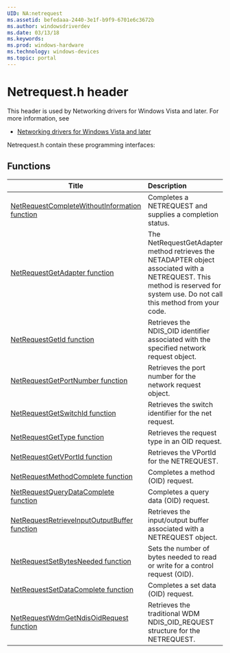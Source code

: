 ```yaml
---
UID: NA:netrequest
ms.assetid: befedaaa-2440-3e1f-b9f9-6701e6c3672b
ms.author: windowsdriverdev
ms.date: 03/13/18
ms.keywords: 
ms.prod: windows-hardware
ms.technology: windows-devices
ms.topic: portal
---
```


# Netrequest.h header



This header is used by Networking drivers for Windows Vista and later. For more information, see
- [Networking drivers for Windows Vista and later](../_netvista/index.md)

Netrequest.h contain these programming interfaces:


## Functions

| Title   | Description   |
| ---- |:---- |
| [NetRequestCompleteWithoutInformation function](nf-netrequest-netrequestcompletewithoutinformation.md) | Completes a NETREQUEST and supplies a completion status. |
| [NetRequestGetAdapter function](nf-netrequest-netrequestgetadapter.md) | The NetRequestGetAdapter method retrieves the NETADAPTER object associated with a NETREQUEST. This method is reserved for system use. Do not call this method from your code. |
| [NetRequestGetId function](nf-netrequest-netrequestgetid.md) | Retrieves the NDIS_OID identifier associated with the specified network request object. |
| [NetRequestGetPortNumber function](nf-netrequest-netrequestgetportnumber.md) | Retrieves the port number for the network request object. |
| [NetRequestGetSwitchId function](nf-netrequest-netrequestgetswitchid.md) | Retrieves the switch identifier for the net request. |
| [NetRequestGetType function](nf-netrequest-netrequestgettype.md) | Retrieves the request type in an OID request. |
| [NetRequestGetVPortId function](nf-netrequest-netrequestgetvportid.md) | Retrieves the VPortId for the NETREQUEST. |
| [NetRequestMethodComplete function](nf-netrequest-netrequestmethodcomplete.md) | Completes a method (OID) request. |
| [NetRequestQueryDataComplete function](nf-netrequest-netrequestquerydatacomplete.md) | Completes a query data (OID) request. |
| [NetRequestRetrieveInputOutputBuffer function](nf-netrequest-netrequestretrieveinputoutputbuffer.md) | Retrieves the input/output buffer associated with a NETREQUEST object. |
| [NetRequestSetBytesNeeded function](nf-netrequest-netrequestsetbytesneeded.md) | Sets the number of bytes needed to read or write for a control request (OID). |
| [NetRequestSetDataComplete function](nf-netrequest-netrequestsetdatacomplete.md) | Completes a set data (OID) request. |
| [NetRequestWdmGetNdisOidRequest function](nf-netrequest-netrequestwdmgetndisoidrequest.md) | Retrieves the traditional WDM NDIS_OID_REQUEST structure for the NETREQUEST. |
